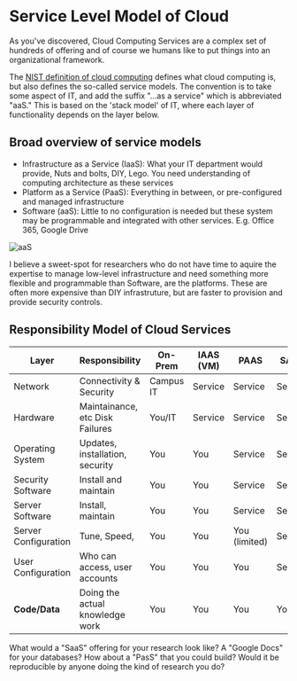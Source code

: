 # Service Level Model of Cloud

As you've discovered, Cloud Computing Services are a complex set of hundreds of offering and of course we humans like to put 
things into an organizational framework.   

The [NIST definition of cloud computing](https://nvlpubs.nist.gov/nistpubs/Legacy/SP/nistspecialpublication800-145.pdf) defines what
cloud computing is, but also defines the so-called service models.   The convention is to take some aspect of IT, and add the suffix 
"...as a service" which is abbreviated "aaS."   This is based on the 'stack model' of IT, where each layer of functionality depends on the layer below. 

## Broad overview of service models


* Infrastructure as a Service (IaaS):  What your IT department would provide, Nuts and bolts, DIY, Lego.  You need understanding of computing architecture as these services 
* Platform as a Service (PaaS): Everything in between, or pre-configured and managed infrastructure
* Software (aaS): Little to no configuration is needed but these system may be programmable and integrated with other services.  E.g. Office 365, Google Drive

![aaS](https://cloudtweaks.com/wp-content/uploads/2014/07/cloud-stack-images.png)

I believe a sweet-spot for researchers who do not have time to aquire the expertise to manage low-level infrastructure and need something more flexible and programmable than Software, are the platforms.  These are often more expensive than DIY infrastruture, but are faster to provision and provide security controls. 

## Responsibility Model of Cloud Services

| Layer                | Responsibility                  | On-Prem   | IAAS (VM) | PAAS          | SAAS    |
| -------------------- | ------------------------------- | --------- | --------- | ------------- | ------- |
| Network              | Connectivity & Security         | Campus IT | Service   | Service       | Service |
| Hardware             | Maintainance, etc Disk Failures | You/IT    | Service   | Service       | Service |
| Operating System     | Updates, installation, security | You       | You       | Service       | Service |
| Security Software    | Install and maintain            | You       | You       | Service       | Service |
| Server Software      | Install, maintain               | You       | You       | Service       | Service |
| Server Configuration | Tune, Speed,                    | You       | You       | You (limited) | Service |
| User Configuration   | Who can access, user accounts   | You       | You       | You           | Service |
| **Code/Data**        | Doing the actual knowledge work | You       | You       | You           | You     |



What would a "SaaS" offering for your research look like?  A "Google Docs" for your databases?  How about a "PasS" that you could build?   Would it be reproducible by anyone doing the kind of research you do? 

